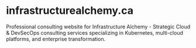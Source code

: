 # infrastructurealchemy.ca
Professional consulting website for Infrastructure Alchemy - Strategic Cloud &amp; DevSecOps consulting services specializing in Kubernetes, multi-cloud platforms, and enterprise transformation.
